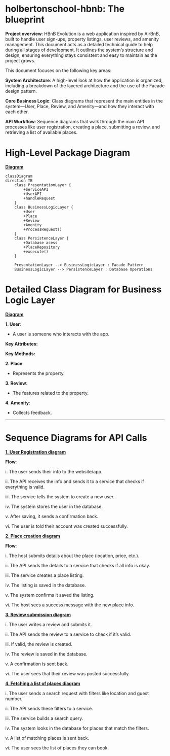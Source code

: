 # holbertonschool-hbnb: The blueprint

 **Project overview**: HBnB Evolution is a web application inspired by AirBnB, built to handle user sign-ups, property listings, user reviews, and amenity management. This document acts as a detailed technical guide to help during all stages of development. It outlines the system’s structure and design, ensuring everything stays consistent and easy to maintain as the project grows.

 This document focuses on the following key areas:

**System Architecture**: A high-level look at how the application is organized, including a breakdown of the layered architecture and the use of the Facade design pattern.

**Core Business Logic**: Class diagrams that represent the main entities in the system—User, Place, Review, and Amenity—and how they interact with each other.

**API Workflow**: Sequence diagrams that walk through the main API processes like user registration, creating a place, submitting a review, and retrieving a list of available places.

# High-Level Package Diagram

<a href="https://github.com/Paola-cmyk/holbertonschool-hbnb/blob/main/part1/high_lvl_package.md" target="_blank">**Diagram**</a>

``` mermaid 
classDiagram
direction TB
    class PresentationLayer {
	    +ServiceAPI
	    +UserAPI
	    +handleRequest
    }
    class BusinessLogicLayer {
	    +User
	    +Place
	    +Review
	    +Amenity
	    +ProcessRequest()
    }
    class PersistenceLayer {
	    +Database acess
	    +PlaceRepository
	    +excecute()
    }

    PresentationLayer --> BusinessLogicLayer : Facade Pattern
    BusinessLogicLayer --> PersistenceLayer : Database Operations
```


# Detailed Class Diagram for Business Logic Layer

<a href= "https://github.com/Paola-cmyk/holbertonschool-hbnb/blob/main/part1/business_logic_layer.mmd" target="_blank">**Diagram**</a>

**1. User**:
    
-  A user is someone who interacts with the app.

**Key Attributes:**


**Key Methods:**



**2. Place**:

- Represents the property.

**3. Review**:
- The features related to the property.

**4. Amenity**:

- Collects feedback.




---
# Sequence Diagrams for API Calls
<a href= "https://github.com/Paola-cmyk/holbertonschool-hbnb/blob/main/part1/user_registration.mmd" target="_blank">**1. User Registration diagram**</a>

**Flow**: 

i. The user sends their info to the website/app.

ii. The API receives the info and sends it to a service that checks if everything is valid.

iii. The service tells the system to create a new user.

iv. The system stores the user in the database.

v. After saving, it sends a confirmation back.

vi. The user is told their account was created successfully.

<a href= "https://github.com/Paola-cmyk/holbertonschool-hbnb/blob/main/part1/place_creation.mmd" target="_blank">**2. Place creation diagram**</a>

**Flow**:

i. The host submits details about the place (location, price, etc.).

ii. The API sends the details to a service that checks if all info is okay.

iii. The service creates a place listing.

iv. The listing is saved in the database.

v. The system confirms it saved the listing.

vi. The host sees a success message with the new place info.

<a href= "https://github.com/Paola-cmyk/holbertonschool-hbnb/blob/main/part1/review_submission.mmd" target="_blank">**3. Review submission diagram**</a>

i. The user writes a review and submits it.

ii. The API sends the review to a service to check if it’s valid.

iii. If valid, the review is created.

iv. The review is saved in the database.

v. A confirmation is sent back.

vi. The user sees that their review was posted successfully.

<a href= "https://github.com/Paola-cmyk/holbertonschool-hbnb/blob/main/part1/fetching_list.mmd" target="_blank">**4. Fetching a list of places diagram**</a>

i. The user sends a search request with filters like location and guest number.

ii. The API sends these filters to a service.

iii. The service builds a search query.

iv. The system looks in the database for places that match the filters.

v. A list of matching places is sent back.

vi. The user sees the list of places they can book.
